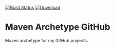 [![Build Status](https://travis-ci.org/falkoschumann/maven-falkoschumann-archetype-github.svg?branch=develop)](https://travis-ci.org/falkoschumann/maven-falkoschumann-archetype-github)
[![Download](https://api.bintray.com/packages/falkoschumann/maven/falkoschumann-archetype-github/images/download.svg)](https://bintray.com/falkoschumann/maven/falkoschumann-archetype-github)


Maven Archetype GitHub
======================

Maven archetype for my GitHub projects.

